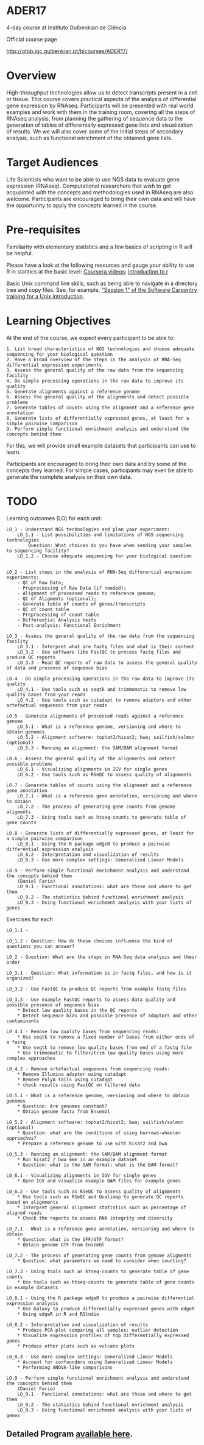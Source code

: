 # ADER17 #

4-day course at Instituto Gulbenkian de Ciência

Official course page

http://gtpb.igc.gulbenkian.pt/bicourses/ADER17/


# Overview

High-throughput technologies allow us to detect transcripts present in a cell or tissue. This course covers practical aspects of the analysis of differential gene expression by RNAseq. Participants will be presented with real world examples and work with them in the training room, covering all the steps of RNAseq analysis, from planning the gathering of sequence data to the generation of tables of differentially expressed gene lists and visualization of results. We we will also cover some of the initial steps of secondary analysis, such as functional enrichment of the obtained gene lists.


# Target Audiences

Life Scientists who want to be able to use NGS data to evaluate gene expression (RNAseq). Computational researchers that wish to get acquainted with the concepts and methodologies used in RNAseq are also welcome. Participants are encouraged to bring their own data and will have the opportunity to apply the concepts learned in the course. 


# Pre-requisites

Familiarity with elementary statistics and a few basics of scripting in R will be helpful.

Please have a look at the following resources and gauge your ability to use R in statitics at the basic level: [Coursera videos](http://blog.revolutionanalytics.com/2012/12/coursera-videos.html); [Introduction to r](http://bitesizebio.com/webinar/20600/beginners-introduction-to-r-statistical-software)

Basic Unix command line skills, such as being able to navigate in a directory tree and copy files. See, for example, ["Session 1" of the Software Carpentry training for a Unix introduction](http://bioinformatics-core-shared-training.github.io/shell-novice/). 


# Learning Objectives

At the end of the course, we expect every participant to be able to:

	1. List broad characteristics of NGS technologies and choose adequate sequencing for your biological question
	2. Have a broad overview of the steps in the analysis of RNA-Seq differential expression experiments
	3. Assess the general quality of the raw data from the sequencing facility
	4. Do simple processing operations in the raw data to improve its quality
	5. Generate alignments against a reference genome
	6. Assess the general quality of the alignments and detect possible problems
	7. Generate tables of counts using the alignment and a reference gene annotation
	8. Generate lists of differentially expressed genes, at least for a simple pairwise comparison
	9. Perform simple functional enrichment analysis and understand the concepts behind them

For this, we will provide small example datasets that participants can use to learn. 

Participants are encouraged to bring their own data and try some of the concepts they learned. For simple cases, participants may even be able to generate the complete analysis on their own data.


# TODO

Learning outcomes (LO) for each unit:

	LO_1 - Understand NGS technologies and plan your experiment:
		LO_1.1 - List possibilities and limitations of NGS sequencing technologies
			Question: What choices do you have when sending your samples to sequencing facility?
		LO_1.2 - Choose adequate sequencing for your biological question
			

	LO_2 - List steps in the analysis of RNA-Seq differential expression experiments:
		- QC of Raw Data; 
		- Preprocessing of Raw Data (if needed); 
		- Alignment of processed reads to reference genome; 
		- QC of Aligments (optional); 
		- Generate table of counts of genes/transcripts
		- QC of count table
		- Preprocessing of count table
		- Differential Analysis tests
		- Post-analysis: Functional Enrichment

	LO_3 - Assess the general quality of the raw data from the sequencing facility
		LO_3.1 - Interpret what are fastq files and what is their content
		LO_3.2 - Use software like FastQC to process fastq files and produce QC reports
		LO_3.3 - Read QC reports of raw data to assess the general quality of data and presence of sequence bias

	LO.4 - Do simple processing operations in the raw data to improve its quality
		LO_4.1 - Use tools such as seqtk and trimmomatic to remove low quality bases from your reads
		LO_4.2 - Use tools such as cutadapt to remove adaptors and other artefactual sequences from your reads

	LO.5 - Generate alignments of processed reads against a reference genome
		LO_5.1 - What is a reference genome, versioning and where to obtain genomes
		LO_5.2 - Alignment software: tophat2/hisat2; bwa; sailfish/salmon (optional)
		LO_5.3 - Running an alignment: the SAM/BAM alignment format
	
	LO.6 - Assess the general quality of the alignments and detect possible problems
		LO_6.1 - Visualizing alignments in IGV for single genes
		LO_6.2 - Use tools such as RSeQC to assess quality of alignments

	LO.7 - Generate tables of counts using the alignment and a reference gene annotation
		LO_7.1 - What is a reference gene annotation, versioning and where to obtain
		LO_7.2 - The process of generating gene counts from genome aligments
		LO_7.3 - Using tools such as htseq-counts to generate table of gene counts

	LO.8 - Generate lists of differentially expressed genes, at least for a simple pairwise comparison
		LO_8.1 - Using the R package edgeR to produce a pairwise differential expression analysis
		LO_8.2 - Interpretation and visualization of results
		LO_8.3 - Use more complex settings: Generalized Linear Models

	LO.9 - Perform simple functional enrichment analysis and understand the concepts behind them
		(Daniel Faria)
		LO_9.1 - Functional annotations: what are these and where to get them
		LO_9.2 - The statistics behind functional enrichment analysis
		LO_9.3 - Using functional enrichment analysis with your lists of genes

Exercises for each 

	LO_1.1 - 

	LO_1.2 - Question: How do these choices influence the kind of questions you can answer?

	LO_2 - Question: What are the steps in RNA-Seq data analysis and their order

	LO_3.1 - Question: What information is in fastq files, and how is it organized?

	LO_3.2 - Use FastQC to produce QC reports from example fastq files

	LO_3.3 - Use example FastQC reports to assess data quality and possible presence of sequence bias
		* Detect low quality bases in the QC reports
		* Detect sequence bias and possible presence of adaptors and other contaminants

	LO_4.1 - Remove low quality bases from sequencing reads:
		* Use seqtk to remove a fixed number of bases from either ends of a fastq
		* Use seqtk to remove low quality bases from end of a fastq file
		* Use trimmomatic to filter/trim low quality bases using more complex approaches

	LO_4.2 - Remove artefactual sequences from sequencing reads:
		* Remove Illumina adaptor using cutadapt
		* Remove PolyA tails using cutadapt
		* check results using FastQC on filtered data

	LO.5.1 - What is a reference genome, versioning and where to obtain genomes
		* Question: Are genomes constant?
		* Obtain genome fasta from Ensembl
	
	LO_5.2 - Alignment software: tophat2/hisat2; bwa; sailfish/salmon (optional)
		* Question: what are the conditions of using burrows-wheeler approaches?	
		* Prepare a reference genome to use with hisat2 and bwa

	LO_5.3 - Running an alignment: the SAM/BAM alignment format
		* Run hisat2 / bwa mem in an example dataset
		* Question: what is the SAM format; what is the BAM format?
	
	LO_6.1 - Visualizing alignments in IGV for single genes
		* Open IGV and visualize example BAM files for example genes

	LO_6.2 - Use tools such as RSeQC to assess quality of alignments
		* Use tools such as RSeQC and Qualimap to generate QC reports based on alignments
		* Interpret general alignment statistics such as percentage of aligned reads
		* Check the reports to assess RNA integrity and diversity

	LO_7.1 - What is a reference gene annotation, versioning and where to obtain
		* Question: what is the GFF/GTF format?
		* Obtain genome GTF from Ensembl

	LO_7.2 - The process of generating gene counts from genome aligments
		* Question: what parameters we need to consider when counting?

	LO_7.3 - Using tools such as htseq-counts to generate table of gene counts
		* Use tools such as htseq-counts to generate table of gene counts in example datasets

	LO_8.1 - Using the R package edgeR to produce a pairwise differential expression analysis
		* Use Galaxy to produce differentially expressed genes with edgeR
		* Using edgeR in R and RStudio 

	LO_8.2 - Interpretation and visualization of results
		* Produce PCA plot comparing all samples: outlier detection
		* Visualize expression profiles of top differentially expressed genes
		* Produce other plots such as vulcano plots

	LO_8.3 - Use more complex settings: Generalized Linear Models
		* Account for confounders using Generalized Linear Models
		* Performing ANOVA-like comparisons

	LO.9 - Perform simple functional enrichment analysis and understand the concepts behind them
		(Daniel Faria)
		LO_9.1 - Functional annotations: what are these and where to get them
		LO_9.2 - The statistics behind functional enrichment analysis
		LO_9.3 - Using functional enrichment analysis with your lists of genes

## Detailed Program [available here][mkdnlink].

[mkdnlink]: program.md





